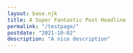```yaml
---
layout: base.njk
title: A Super Fantastic Post Headline
permalink: "/testpage/"
postdate: "2021-10-02"
description: "A nice description"
---
```

